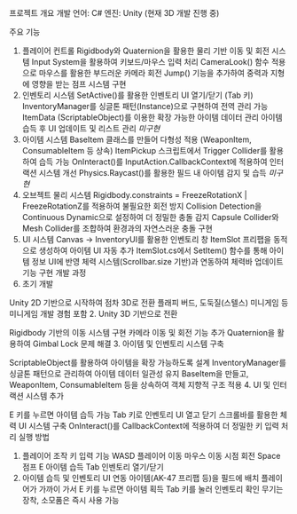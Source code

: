 프로젝트 개요
개발 언어: C#
엔진: Unity (현재 3D 개발 진행 중)


주요 기능
1. 플레이어 컨트롤
Rigidbody와 Quaternion을 활용한 물리 기반 이동 및 회전 시스템
Input System을 활용하여 키보드/마우스 입력 처리
CameraLook() 함수 적용으로 마우스를 활용한 부드러운 카메라 회전
Jump() 기능을 추가하여 중력과 지형에 영향을 받는 점프 시스템 구현
2. 인벤토리 시스템
SetActive()를 활용한 인벤토리 UI 열기/닫기 (Tab 키)
InventoryManager를 싱글톤 패턴(Instance)으로 구현하여 전역 관리 가능
ItemData (ScriptableObject)를 이용한 확장 가능한 아이템 데이터 관리
아이템 습득 후 UI 업데이트 및 리스트 관리
*미구현*
3. 아이템 시스템
BaseItem 클래스를 만들어 다형성 적용 (WeaponItem, ConsumableItem 등 상속)
ItemPickup 스크립트에서 Trigger Collider를 활용하여 습득 가능
OnInteract()를 InputAction.CallbackContext에 적용하여 인터랙션 시스템 개선
Physics.Raycast()를 활용한 필드 내 아이템 감지 및 습득
*미구현*
4. 오브젝트 물리 시스템
Rigidbody.constraints = FreezeRotationX | FreezeRotationZ를 적용하여 불필요한 회전 방지
Collision Detection을 Continuous Dynamic으로 설정하여 더 정밀한 충돌 감지
Capsule Collider와 Mesh Collider를 조합하여 환경과의 자연스러운 충돌 구현
5. UI 시스템
Canvas → InventoryUI를 활용한 인벤토리 창
ItemSlot 프리팹을 동적으로 생성하여 아이템 UI 자동 추가
ItemSlot.cs에서 SetItem() 함수를 통해 아이템 정보 UI에 반영
체력 시스템(Scrollbar.size 기반)과 연동하여 체력바 업데이트 기능 구현
개발 과정
1. 초기 개발

Unity 2D 기반으로 시작하여 점차 3D로 전환
플래피 버드, 도둑질(스텔스) 미니게임 등 미니게임 개발 경험 포함
2. Unity 3D 기반으로 전환

Rigidbody 기반의 이동 시스템 구현
카메라 이동 및 회전 기능 추가
Quaternion을 활용하여 Gimbal Lock 문제 해결
3. 아이템 및 인벤토리 시스템 구축

ScriptableObject를 활용하여 아이템을 확장 가능하도록 설계
InventoryManager를 싱글톤 패턴으로 관리하여 아이템 데이터 일관성 유지
BaseItem을 만들고, WeaponItem, ConsumableItem 등을 상속하여 객체 지향적 구조 적용
4. UI 및 인터랙션 시스템 추가

E 키를 누르면 아이템 습득 가능
Tab 키로 인벤토리 UI 열고 닫기
스크롤바를 활용한 체력 UI 시스템 구축
OnInteract()를 CallbackContext에 적용하여 더 정밀한 키 입력 처리
실행 방법
1. 플레이어 조작
키 입력	기능
WASD	플레이어 이동
마우스 이동	시점 회전
Space	점프
E	아이템 습득
Tab	인벤토리 열기/닫기
3. 아이템 습득 및 인벤토리 UI 연동
아이템(AK-47 프리팹 등)을 필드에 배치
플레이어가 가까이 가서 E 키를 누르면 아이템 획득
Tab 키를 눌러 인벤토리 확인
무기는 장착, 소모품은 즉시 사용 가능
